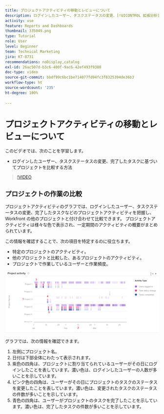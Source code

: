 ```yaml
---
title: プロジェクトアクティビティの移動とレビューについて
description: ログインしたユーザー、タスクステータスの変更、[!UICONTROL 拡張分析]で完了したタスクに基づいてプロジェクトを比較する方法について説明します。
activity: use
feature: Reports and Dashboards
thumbnail: 335049.png
type: Tutorial
role: User
level: Beginner
team: Technical Marketing
jira: KT-8731
recommendations: noDisplay,catalog
exl-id: 26ac507d-b3c6-400f-9ac6-42ef493f9380
doc-type: video
source-git-commit: bbdf99c6bc1be714077fd94fc3f8325394de36b3
workflow-type: ht
source-wordcount: '235'
ht-degree: 100%

---
```


# プロジェクトアクティビティの移動とレビューについて

このビデオでは、次のことを学習します。

* ログインしたユーザー、タスクステータスの変更、完了したタスクに基づいてプロジェクトを比較する方法

>[!VIDEO](https://video.tv.adobe.com/v/335049/?quality=12&learn=on&enablevpops=1)

## プロジェクトの作業の比較

プロジェクトアクティビティのグラフでは、ログインしたユーザー、タスクステータスの変更、完了したタスクなどのプロジェクトアクティビティを把握し、Workfront の他のプロジェクトと付け合わせて比較できます。 プロジェクトアクティビティは様々な色で表示され、一定期間のアクティビティの概要がまとめられています。

この情報を確認することで、次の項目を特定するのに役立ちます。

* 特定のプロジェクトのアクティビティ。
* 他のプロジェクトと比較した、あるプロジェクトのアクティビティ。
* プロジェクトで作業しているユーザーと作業頻度。

![プロジェクトアクティビティを示している画像。下の箇条書きで説明されているエリアに番号が付けられています](assets/section-2-5.png)

グラフでは、次の情報を確認できます。

1. 左側にプロジェクト名。
1. 日付は下部全体にわたって表示されます。
1. 紫色の四角は、プロジェクトに割り当てられているユーザーがその日にログインしたことを表しています。濃い色は、ログインしたユーザーの人数が多いことを示しています。
1. ピンク色の四角は、ユーザーがその日にプロジェクトのタスクのステータスを変更したことを表しています。濃い色は、変更されたタスクのステータスの件数が多いことを示しています。
1. 青色の四角は、ユーザーがプロジェクトのタスクを完了したことを示しています。濃い色は、完了したタスクの件数が多いことを示しています。
